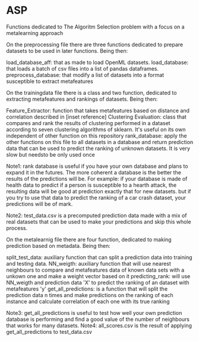 # ASP
Functions dedicated to The Algoritm Selection problem with a focus on a metalearning approach


On the preprocessing file there are three functions dedicated to prepare datasets to be used in later functions. Being then:

load_database_aff: that as made to load OpenML datasets.
load_database: that loads a batch of csv files into a list of pandas dataframes.
preprocess_database: that modify a list of datasets into a format susceptible to extract metafeatures

On the trainingdata file there is a class and two function, dedicated to extracting metafeatures and rankings of datasets. Being then:

Feature_Extractor: function that takes metafeatures based on distance and correlation described in [inset reference]
Clustering Evaluation: class that compares and rank the results of clustering performed in a dataset according to seven clustering algorithms of sklearn. It's useful on its own independent of other function on this repository
rank_database: apply the other functions on this file to all datasets in a database and return prediction data that can be used to predict the ranking of unknown datasets. It is very slow but needsto be only used once

Note1: rank database is useful if you have your own database and plans to expand it in the futures. The more coherent a database is the better the results of the predictions will be. For example: if your database is made of health data to predict if a person is susceptible to a hearth attack, the resulting data will be good at prediction exactly that for new datasets. but if you try to use that data to predict the ranking of a car crash dataset, your predictions will be of mark.

Note2: test_data.csv is a precomputed prediction data made with a mix of real datasets that can be used to make your predictions and skip this whole process.

On the metalearnig file there are four function, dedicated to making prediction based on metadata. Being then:

split_test_data: auxiliary function that can split a prediction data into training and testing data.
NN_weigth: auxiliary function that will use nearest neighbours to compare and metafeatures data of known data sets with a unkown one and make a weight vector based on it
predicting_rank: will use NN_weigth and prediction data 'X' to predict the ranking of an dataset with metafeatures 'y'
get_all_predictions: is a function that will split the prediction data n times and make predictions on the ranking of each instance and calculate correlation of each one with its true ranking

Note3: get_all_predictions is useful to test how well your own prediction database is performing and find a good value of the number of neighbours that works for many datasets.
Note4: all_scores.csv is the result of applying get_all_predictions to test_data.csv

